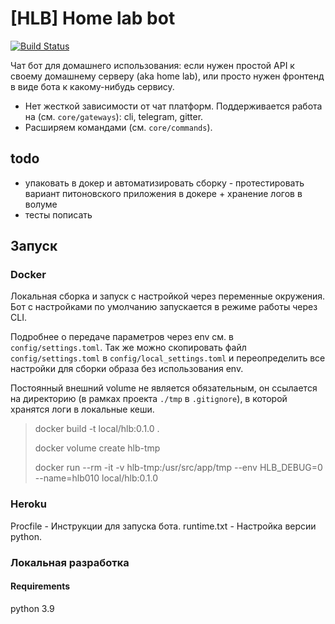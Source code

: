 # [HLB] Home lab bot

[![Build Status](http://drone.melchior.reynet/api/badges/rey/home-lab-bot/status.svg)](http://drone.melchior.reynet/rey/home-lab-bot)

Чат бот для домашнего использования: если нужен простой API к своему домашнему серверу (aka home lab),
или просто нужен фронтенд в виде бота к какому-нибудь сервису.

* Нет жесткой зависимости от чат платформ. Поддерживается работа на (см. `core/gateways`): cli, telegram, gitter.
* Расширяем командами (см. `core/commands`).

## todo

* упаковать в докер и автоматизировать сборку - протестировать вариант питоновского приложения в докере + хранение логов в волуме
* тесты пописать

## Запуск

### Docker

Локальная сборка и запуск с настройкой через переменные окружения.
Бот с настройками по умолчанию запускается в режиме работы через CLI. 

Подробнее о передаче параметров через env см. в `config/settings.toml`.
Так же можно скопировать файл `config/settings.toml` в `config/local_settings.toml`
и переопределить все настройки для сборки образа без использования env.

Постоянный внешний volume не является обязательным, он ссылается на директорию (в рамках проекта `./tmp` в `.gitignore`),
в которой хранятся логи в локальные кеши.

> docker build -t local/hlb:0.1.0 .
>
> docker volume create hlb-tmp
>
> docker run --rm -it -v hlb-tmp:/usr/src/app/tmp --env HLB_DEBUG=0 --name=hlb010 local/hlb:0.1.0

### Heroku

Procfile - Инструкции для запуска бота.
runtime.txt - Настройка версии python.

### Локальная разработка

#### Requirements
python 3.9